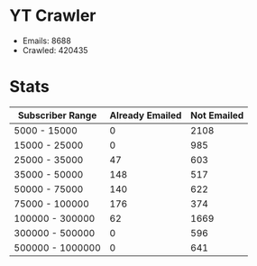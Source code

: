 # YT Crawler
- Emails: 8688
- Crawled: 420435

# Stats
| Subscriber Range  | Already Emailed | Not Emailed |
|-------|-------|-------|
| 5000 - 15000 | 0 | 2108 |
| 15000 - 25000 | 0 | 985 |
| 25000 - 35000 | 47 | 603 |
| 35000 - 50000 | 148 | 517 |
| 50000 - 75000 | 140 | 622 |
| 75000 - 100000 | 176 | 374 |
| 100000 - 300000 | 62 | 1669 |
| 300000 - 500000 | 0 | 596 |
| 500000 - 1000000 | 0 | 641 |
